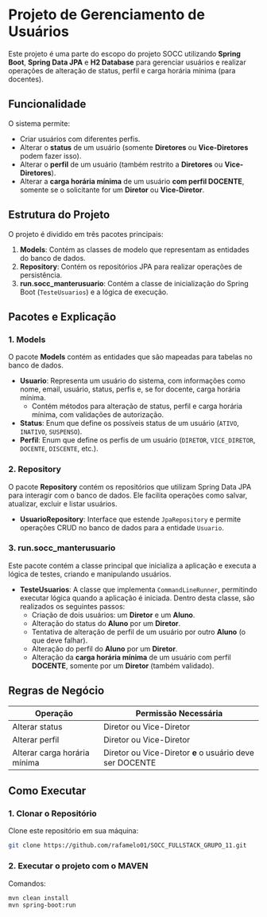# Projeto de Gerenciamento de Usuários

Este projeto é uma parte do escopo do projeto SOCC utilizando **Spring Boot**, **Spring Data JPA** e **H2 Database** para gerenciar usuários e realizar operações de alteração de status, perfil e carga horária mínima (para docentes).

## Funcionalidade

O sistema permite:

- Criar usuários com diferentes perfis.
- Alterar o **status** de um usuário (somente **Diretores** ou **Vice-Diretores** podem fazer isso).
- Alterar o **perfil** de um usuário (também restrito a **Diretores** ou **Vice-Diretores**).
- Alterar a **carga horária mínima** de um usuário **com perfil DOCENTE**, somente se o solicitante for um **Diretor** ou **Vice-Diretor**.

## Estrutura do Projeto

O projeto é dividido em três pacotes principais:

1. **Models**: Contém as classes de modelo que representam as entidades do banco de dados.
2. **Repository**: Contém os repositórios JPA para realizar operações de persistência.
3. **run.socc_manterusuario**: Contém a classe de inicialização do Spring Boot (`TesteUsuarios`) e a lógica de execução.

## Pacotes e Explicação

### 1. **Models**
O pacote **Models** contém as entidades que são mapeadas para tabelas no banco de dados.

- **Usuario**: Representa um usuário do sistema, com informações como nome, email, usuário, status, perfis e, se for docente, carga horária mínima.
  - Contém métodos para alteração de status, perfil e carga horária mínima, com validações de autorização.
- **Status**: Enum que define os possíveis status de um usuário (`ATIVO`, `INATIVO`, `SUSPENSO`).
- **Perfil**: Enum que define os perfis de um usuário (`DIRETOR`, `VICE_DIRETOR`, `DOCENTE`, `DISCENTE`, etc.).

### 2. **Repository**
O pacote **Repository** contém os repositórios que utilizam Spring Data JPA para interagir com o banco de dados. Ele facilita operações como salvar, atualizar, excluir e listar usuários.

- **UsuarioRepository**: Interface que estende `JpaRepository` e permite operações CRUD no banco de dados para a entidade `Usuario`.

### 3. **run.socc_manterusuario**
Este pacote contém a classe principal que inicializa a aplicação e executa a lógica de testes, criando e manipulando usuários.

- **TesteUsuarios**: A classe que implementa `CommandLineRunner`, permitindo executar lógica quando a aplicação é iniciada. Dentro desta classe, são realizados os seguintes passos:
  - Criação de dois usuários: um **Diretor** e um **Aluno**.
  - Alteração do status do **Aluno** por um **Diretor**.
  - Tentativa de alteração de perfil de um usuário por outro **Aluno** (o que deve falhar).
  - Alteração do perfil do **Aluno** por um **Diretor**.
  - Alteração da **carga horária mínima** de um usuário com perfil **DOCENTE**, somente por um **Diretor** (também validado).

## Regras de Negócio

| Operação                       | Permissão Necessária              |
|-------------------------------|-----------------------------------|
| Alterar status                | Diretor ou Vice-Diretor           |
| Alterar perfil                | Diretor ou Vice-Diretor           |
| Alterar carga horária mínima  | Diretor ou Vice-Diretor **e** o usuário deve ser DOCENTE |

## Como Executar

### 1. Clonar o Repositório

Clone este repositório em sua máquina:

```bash
git clone https://github.com/rafamelo01/SOCC_FULLSTACK_GRUPO_11.git

```
### 2. Executar o projeto com o MAVEN

Comandos:

```
mvn clean install
mvn spring-boot:run
```